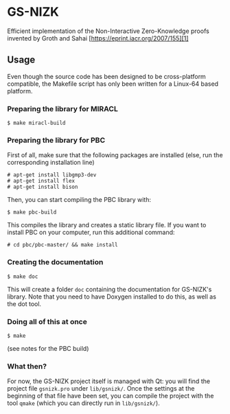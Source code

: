 # GS-NIZK

Efficient implementation of the Non-Interactive Zero-Knowledge proofs
invented by Groth and Sahai [https://eprint.iacr.org/2007/155][1]

## Usage

Even though the source code has been designed to be cross-platform compatible,
the Makefile script has only been written for a Linux-64 based platform.

### Preparing the library for MIRACL

```
$ make miracl-build
```

### Preparing the library for PBC

First of all, make sure that the following packages are installed
(else, run the corresponding installation line)
```
# apt-get install libgmp3-dev
# apt-get install flex
# apt-get install bison
```
Then, you can start compiling the PBC library with:
```
$ make pbc-build
```
This compiles the library and creates a static library file.
If you want to install PBC on your computer, run this additional command:
```
# cd pbc/pbc-master/ && make install
```

### Creating the documentation

```
$ make doc
```
This will create a folder `doc` containing the documentation for
GS-NIZK's library. Note that you need to have Doxygen installed to do this,
as well as the dot tool.

### Doing all of this at once

```
$ make
```
(see notes for the PBC build)

### What then?

For now, the GS-NIZK project itself is managed with Qt:
you will find the project file `gsnizk.pro` under `lib/gsnizk/`.
Once the settings at the beginning of that file have been set,
you can compile the project with the tool `qmake`
(which you can directly run in `lib/gsnizk/`).


